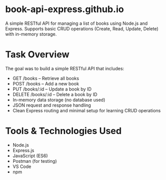# book-api-express.github.io
A simple RESTful API for managing a list of books using Node.js and Express. Supports basic CRUD operations (Create, Read, Update, Delete) with in-memory storage.

# Task Overview
The goal was to build a simple RESTful API that includes:
- GET /books – Retrieve all books
- POST /books – Add a new book
- PUT /books/:id – Update a book by ID
- DELETE /books/:id – Delete a book by ID
- In-memory data storage (no database used)
- JSON request and response handling
- Clean Express routing and minimal setup for learning CRUD operations

# Tools & Technologies Used
- Node.js
- Express.js
- JavaScript (ES6)
- Postman (for testing)
- VS Code
- npm
